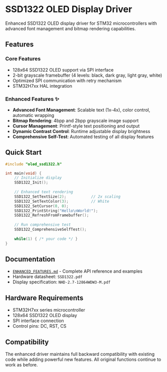 # SSD1322 OLED Display Driver

Enhanced SSD1322 OLED display driver for STM32 microcontrollers with advanced font management and bitmap rendering capabilities.

## Features

### Core Features
- 128x64 SSD1322 OLED support via SPI interface
- 2-bit grayscale framebuffer (4 levels: black, dark gray, light gray, white)
- Optimized SPI communication with retry mechanism
- STM32H7xx HAL integration

### Enhanced Features ✨
- **Advanced Font Management**: Scalable text (1x-4x), color control, automatic wrapping
- **Bitmap Rendering**: 4bpp and 2bpp grayscale image support
- **Cursor Management**: Printf-style text positioning and output
- **Dynamic Contrast Control**: Runtime adjustable display brightness  
- **Comprehensive Self-Test**: Automated testing of all display features

## Quick Start

```c
#include "oled_ssd1322.h"

int main(void) {
    // Initialize display
    SSD1322_Init();
    
    // Enhanced text rendering
    SSD1322_SetTextSize(2);           // 2x scaling
    SSD1322_SetTextColor(3);          // White
    SSD1322_SetCursor(0, 0);
    SSD1322_PrintString("Hello\nWorld!");
    SSD1322_RefreshFromFramebuffer();
    
    // Run comprehensive test
    SSD1322_ComprehensiveSelfTest();
    
    while(1) { /* your code */ }
}
```

## Documentation

- [`ENHANCED_FEATURES.md`](ENHANCED_FEATURES.md) - Complete API reference and examples
- Hardware datasheet: `SSD1322.pdf`
- Display specification: `NHD-2.7-12864WDW3-M.pdf`

## Hardware Requirements

- STM32H7xx series microcontroller
- 128x64 SSD1322 OLED display
- SPI interface connection
- Control pins: DC, RST, CS

## Compatibility

The enhanced driver maintains full backward compatibility with existing code while adding powerful new features. All original functions continue to work as before.